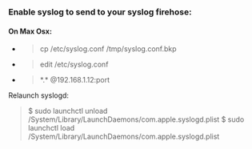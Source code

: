 ### Enable syslog to send to your syslog firehose:

#### On Max Osx:

* > cp /etc/syslog.conf /tmp/syslog.conf.bkp
* > edit /etc/syslog.conf
* > \*.\*                                       @192.168.1.12:port

Relaunch syslogd:

> $ sudo launchctl unload /System/Library/LaunchDaemons/com.apple.syslogd.plist
> $ sudo launchctl load /System/Library/LaunchDaemons/com.apple.syslogd.plist
